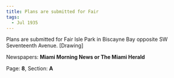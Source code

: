 ```yaml
---  
title: Plans are submitted for Fair  
tags:  
  - Jul 1935  
---  
```

  
Plans are submitted for Fair Isle Park in Biscayne Bay opposite SW Seventeenth Avenue. [Drawing]  
  
Newspapers: **Miami Morning News or The Miami Herald**  
  
Page: **8**, Section: **A** 

